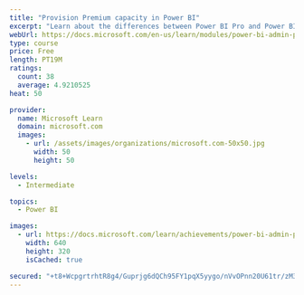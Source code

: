 ```yaml
---
title: "Provision Premium capacity in Power BI"
excerpt: "Learn about the differences between Power BI Pro and Power BI Premium, and how Power BI Premium manages capacity resources."
webUrl: https://docs.microsoft.com/en-us/learn/modules/power-bi-admin-premium/
type: course
price: Free
length: PT19M
ratings:
  count: 38
  average: 4.9210525
heat: 50

provider:
  name: Microsoft Learn
  domain: microsoft.com
  images:
    - url: /assets/images/organizations/microsoft.com-50x50.jpg
      width: 50
      height: 50

levels:
  - Intermediate

topics:
  - Power BI

images:
  - url: https://docs.microsoft.com/learn/achievements/power-bi-admin-premium-social.png
    width: 640
    height: 320
    isCached: true

secured: "+t8+WcpgrtrhtR8g4/Guprjg6dQCh95FY1pqX5yygo/nVvOPnn20U61tr/zM37557ZmHiC9DHHVVUBgddL4QtwLh/x8vNobXnMsqI+5ZaZIe1Ny2pB3VigE9oXxfOCB29HnIOT+3opMmpEITgeqkrfQyMFePrKOybqHkEwRkzQs1nbfJw1Rt1OizE8CpKKjOfFPY82xj32arkF8MlPBhAOGSYOM3YYv9ohEycOr93bIhzP0F5kzUbJIajtL5tVdTwIQ1XemiGIMk1WVG22882TnClm0TL28/p1ap+qpGhYaGyyvwa8wO4HQwce2oMY8a6o2JWw7CTZ3IVDhzY4+WfNXXoWJV022KStN+pDj5RbJqN3PVmXg8jd1ZyJf1dhlrrm9bILIu+mujmj3pp1IZzqsTrxU7zbmk1zParDIPALg=;uN4ey1vQhAhy5PVI3Z8UBg=="
---
```


